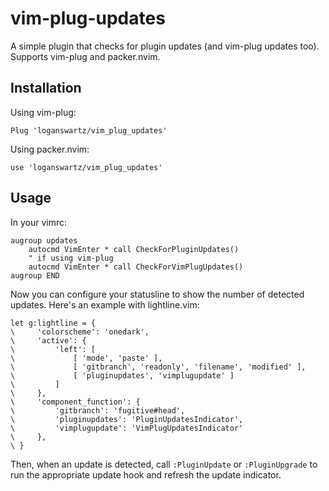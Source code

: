 # vim-plug-updates
A simple plugin that checks for plugin updates (and vim-plug updates too). Supports vim-plug and packer.nvim.

## Installation
Using vim-plug:
```vimscript
Plug 'loganswartz/vim_plug_updates'
```
Using packer.nvim:
```vimscript
use 'loganswartz/vim_plug_updates'
```

## Usage
In your vimrc:
```vimscript
augroup updates
    autocmd VimEnter * call CheckForPluginUpdates()
    " if using vim-plug
    autocmd VimEnter * call CheckForVimPlugUpdates()
augroup END
```
Now you can configure your statusline to show the number of detected updates.
Here's an example with lightline.vim:
```vimscript
let g:lightline = {
\     'colorscheme': 'onedark',
\     'active': {
\         'left': [
\             [ 'mode', 'paste' ],
\             [ 'gitbranch', 'readonly', 'filename', 'modified' ],
\             [ 'pluginupdates', 'vimplugupdate' ]
\         ]
\     },
\     'component_function': {
\         'gitbranch': 'fugitive#head',
\         'pluginupdates': 'PluginUpdatesIndicator',
\         'vimplugupdate': 'VimPlugUpdatesIndicator'
\     },
\ }
```
Then, when an update is detected, call `:PluginUpdate` or `:PluginUpgrade` to
run the appropriate update hook and refresh the update indicator.
